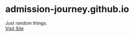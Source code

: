 # admission-journey.github.io
Just random things.<br>
<a href="https://shahriar-seam.github.io/admission-journey/">Visit Site</a>
